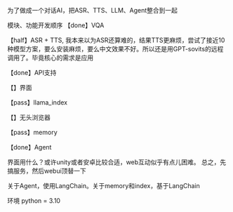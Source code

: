 为了做成一个对话AI，把ASR、TTS、LLM、Agent整合到一起

模块、功能开发顺序
【done】VQA

【half】ASR + TTS, 我本来以为ASR还算难的，结果TTS更麻烦，尝试了接近10种模型方案，要么安装麻烦，要么中文效果不好。所以还是用GPT-sovits的远程调用了。毕竟核心的需求是应用

【done】API支持

【】界面

【pass】llama_index

【】无头浏览器

【pass】memory

【done】Agent

界面用什么？或许unity或者安卓比较合适，web互动似乎有点儿困难。
总之，先搞服务，然后webui顶替一下

关于Agent，使用LangChain。关于memory和index，基于LangChain

环境
python = 3.10